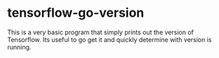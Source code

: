 # tensorflow-go-version
This is a very basic program that simply prints out the version of Tensorflow.
Its useful to go get it and quickly determine with version is running.
